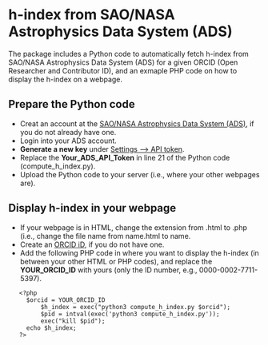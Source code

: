 # h-index from SAO/NASA Astrophysics Data System (ADS)

The package includes a Python code to automatically fetch h-index from SAO/NASA Astrophysics Data System (ADS) for a given ORCID (Open Researcher and Contributor ID), and an exmaple PHP code on how to display the h-index on a webpage.

## Prepare the Python code
* Creat an account at the [SAO/NASA Astrophysics Data System (ADS)](https://ui.adsabs.harvard.edu), if you do not already have one.
* Login into your ADS account.
* **Generate a new key** under [Settings --> API token](https://ui.adsabs.harvard.edu/user/settings/token).
* Replace the **Your_ADS_API_Token** in line 21 of the Python code (compute_h_index.py).
* Upload the Python code to your server (i.e., where your other webpages are).

## Display h-index in your webpage
* If your webpage is in HTML, change the extension from .html to .php (i.e., change the file name from name.html to name.
* Create an [ORCID iD](https://orcid.org), if you do not have one.
* Add the following PHP code in where you want to display the h-index (in between your other HTML or PHP codes), and replace the **YOUR_ORCID_ID** with yours (only the ID number, e.g., 0000-0002-7711-5397).
```
   <?php
     $orcid = YOUR_ORCID_ID
		 $h_index = exec("python3 compute_h_index.py $orcid"); 
		 $pid = intval(exec('python3 compute_h_index.py'));
		 exec("kill $pid");
     echo $h_index;
   ?>
```
